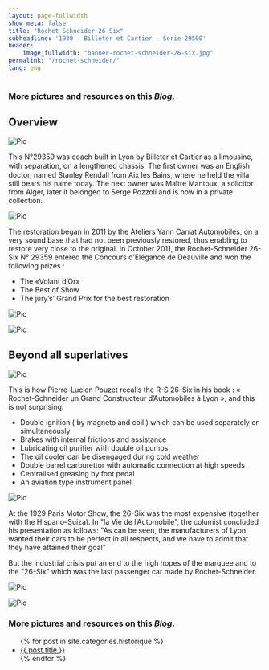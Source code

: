 ```yaml
---
layout: page-fullwidth
show_meta: false
title: "Rochet Schneider 26 Six"
subheadline: '1930 - Billeter et Cartier - Serie 29500'
header:
    image_fullwidth: "banner-rochet-schneider-26-six.jpg"
permalink: "/rochet-schneider/"
lang: eng
---
```


### More pictures and resources on this [*Blog*](https://rochetschneider26six.blogspot.com/).

## Overview

![Pic](/images/p-rochet-scheider-26-six/rochet-schneider-26-six-0.jpg)

This N°29359 was coach built in Lyon by Billeter et Cartier as a limousine, with separation, on a lengthened chassis.
The ﬁrst owner was an English doctor, named Stanley Rendall from Aix les Bains, where he held the villa still bears his name today. The next owner was Maître Mantoux, a solicitor from Alger, later it belonged to Serge Pozzoli and is now in a private collection.

![Pic](/images/p-rochet-scheider-26-six/rochet-schneider-26-six-4.jpg)

The restoration began in 2011 by the Ateliers Yann Carrat Automobiles, on a very sound base that had not been previously restored, thus enabling to restore very close to the original.
In October 2011, the Rochet-Schneider 26-Six N° 29359 entered the Concours d’Elégance de Deauville and won the following prizes :
* The «Volant d’Or»
* The Best of Show
* The jury’s’ Grand Prix for the best restoration

![Pic](/images/p-rochet-scheider-26-six/rochet-schneider-26-six-1.jpg)

![Pic](/images/p-rochet-scheider-26-six/rochet-schneider-26-six-2.jpg)

## Beyond all superlatives

![Pic](/images/p-rochet-scheider-26-six/rochet-schneider-26-six-7.jpg)

This is how Pierre-Lucien Pouzet recalls the R-S 26-Six in his book : « Rochet-Schneider un Grand Constructeur d’Automobiles à Lyon », and this is not surprising:
* Double ignition ( by magneto and coil ) which can be used separately or simultaneously
* Brakes with internal frictions and assistance
* Lubricating oil purifier with double oil pumps
* The oil cooler can be disengaged during cold  weather
* Double barrel carburettor with automatic connection at high speeds
* Centralised greasing by foot pedal
* An aviation type instrument panel  

![Pic](/images/p-rochet-scheider-26-six/rochet-schneider-26-six-6.jpg)

At the 1929 Paris Motor Show, the 26-Six was the most expensive (together with the Hispano–Suiza). In "la Vie de l’Automobile",  the columist concluded his presentation as follows: "As can be seen, the manufacturers of Lyon wanted their cars to be perfect in all respects, and we have to admit that they have attained their goal"

But the industrial crisis put an end to the high hopes of the marquee and to the "26-Six" which was the last passenger car made by Rochet-Schneider.

![Pic](/images/p-rochet-scheider-26-six/rochet-schneider-26-six-5.jpg)

![Pic](/images/p-rochet-scheider-26-six/rochet-schneider-26-six-3.jpg)

### More pictures and resources on this [*Blog*](https://rochetschneider26six.blogspot.com/).

<ul>
    {% for post in site.categories.historique %}
    <li><a href="{{ site.url }}{{ site.baseurl }}{{ post.url }}">{{ post.title }}</a></li>
    {% endfor %}
</ul>
